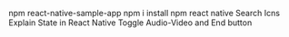 npm react-native-sample-app
npm i 
install npm react native
Search Icns
Explain State in React Native
Toggle Audio-Video and End button
